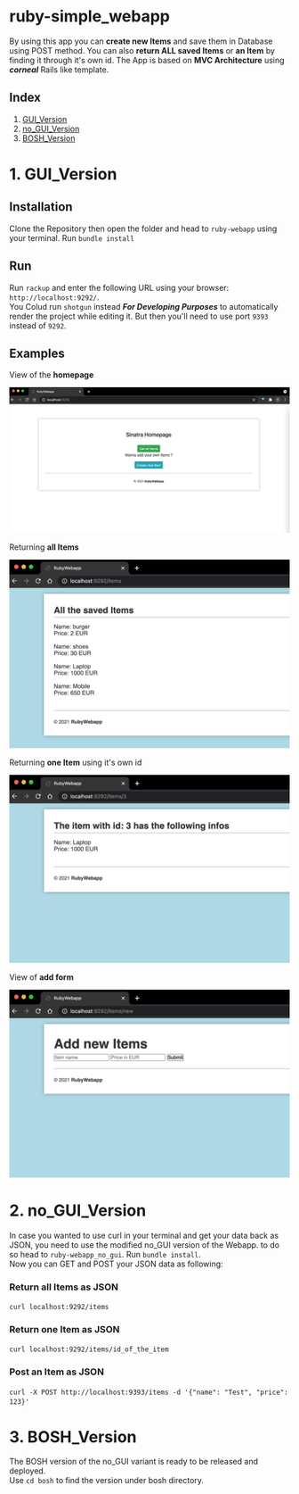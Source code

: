 # ruby-simple_webapp
By using this app you can **create new Items** and save them in Database using POST method.
You can also **return ALL saved Items** or **an Item** by finding it through it's own id.
The App is based on **MVC Architecture** using **_corneal_** Rails like template.

## Index
1. [GUI_Version](#1-gui_version)
2. [no_GUI_Version](#2-no_gui_version)
3. [BOSH_Version](#3-bosh_version)

# 1. GUI_Version
  
## Installation
Clone the Repository then open the folder and head to `ruby-webapp` using your terminal.
Run `bundle install`

## Run
Run `rackup` and enter the following URL using your browser: `http://localhost:9292/`.<br>
You Colud run `shotgun` instead **_For Developing Purposes_** to automatically render the project while editing it. But then you'll need to use port `9393` instead of `9292`.

## Examples
View of the **homepage**
<div align="center">
  <img src="img/homepage.png" alt="homepage image" width="600"/>
  <br>
</div>

Returning **all Items**
<div align="center">
  <img src="img/item_all.png" alt="homepage image" width="600"/>
  <br>
</div>

Returning **one Item** using it's own id
<div align="center">
  <img src="img/item_one.png" alt="homepage image" width="600"/>
  <br>
</div>

View of **add form**
<div align="center">
  <img src="img/item_new.png" alt="homepage image" width="600"/>
  <br>
</div>

# 2. no_GUI_Version
In case you wanted to use curl in your terminal and get your data back as JSON, you need to use the modified no_GUI version of the Webapp.
to do so head to `ruby-webapp_no_gui`. Run `bundle install`.<br>
Now you can GET and POST your JSON data as following:<br>

### Return all Items as JSON
`curl localhost:9292/items`

### Return one Item as JSON
`curl localhost:9292/items/id_of_the_item`

### Post an Item as JSON 
`curl -X POST http://localhost:9393/items -d '{"name": "Test", "price": 123}'`

# 3. BOSH_Version
The BOSH version of the no_GUI variant is ready to be released and deployed.<br>
Use `cd bosh` to find the version under bosh directory.
